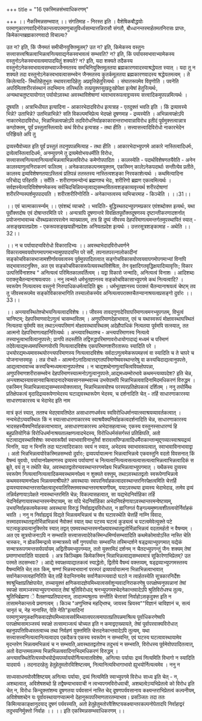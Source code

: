 +++
title = "16 एकस्मिन्नसंभवाधिकरणम्"

+++
।। नैकस्मिन्नसम्भवात् ।। संगतिमाह - निरस्त इति । वैशेषिकबौद्धयोः परमाणुकारणवादिनोरेकान्तत्वपरमाणुचातुविर्ध्यसाम्यात्तन्निरासौ संगतौ, बौध्धानन्तरमार्हतमतनिरासः प्राप्तः, किमेकान्तब्रह्मकारणवादो विचाल्यः?

उत न? इति, किं जैनमतं समीचीनयुक्त्तिमूलम्? उत न? इति, किमेकस्य वस्तुनः सत्त्वासत्त्वश्रिन्नत्वाभिन्नत्वनित्यवाद्यनेकस्वभावत्वं सम्भवति? न? इति, किं पर्यायस्वभावाभ्यामेकस्य वस्तुनोऽनेकस्वभावत्वमापादयितुं शक्यते? न? इति, यदा शक्यते तदैकस्य वस्तुनोऽनेकस्वभावत्वसम्भवाज्जैनमतस्य समचिनियुक्त्तिमूलतया ब्रह्मकारणवादस्याश्रद्धेयता स्यात् । यदा तु न शक्यते तदा वस्तुनोऽनेकस्वभावत्वासम्भवेन जैनमतस्य कुतर्कमूलतया ब्रह्मकारणवादस्य श्रद्धेयतमत्वम् । ते किलेत्यादि- स्थितिहेतुभूतः स्थावरत्वादिहेतुः अप्रवृत्तिहेतुरित्यर्थः । संघातरूपमेव विवृणोति । पवनेति अपरिमितशरीरसंस्थानं तदभिमानः तत्स्थितिः तत्प्रयुक्त्तसुखदुःखोपेक्षा इत्येषां हेतुरित्यर्थः, अन्यथाचतुष्टयायोगात् पर्यायोऽवस्था अवस्थाविशेषाणां भावाभावरूपत्वाद्द्रव्यस्य सत्त्वादिकमुपपन्नमित्यर्थः ।

दूषयति । अत्राभिधीयत इत्यादिना - आकारभेदादविरोध इत्यत्राह - एतदुक्त्तं भवति इति । किं द्रव्यावस्ये भिन्ने? उताभिन्ने? उतभिन्नाभिन्ने? सति विकल्पमभिप्रेत्य भेदपक्षे दूषणमाह - द्रव्यस्येति । अभिन्नत्वपक्षेऽपि नाकारभेदादविरोधः, भिन्नाभिन्नत्वपक्षेऽपि तदविरोधनिर्वाहकाकारान्तराभावान्नाविरोध इतीदं पूर्वमुक्त्तत्वान्नात्र कण्ठोक्त्तम्, पूर्वं प्रस्तुतास्तित्वादेः कथं विरोध इत्यत्राह - तथा हीति । सत्त्वासत्त्वादिविरोधो नाकारभेदेन परिह्रियते अपि तु

द्रव्यस्यैवोच्यत इति पूर्वं प्रस्तुतं तदनुपपन्नमित्याह - तथा हीति । आकारभेदाभ्युपगमे आकारे नास्तित्वादिधर्मः, द्रव्येत्वस्तित्वादिधर्मः, अनम्युपगमे तु द्रव्यमेवोभयधर्मीति विरोधः, सत्त्वासत्त्वनित्यत्वानित्यत्वभिन्नत्वाभिन्नत्वविरोधः कमेणोपपादितः । कालस्येति - पदार्थविशेषणतयैवेति - अनेन कालस्याणुत्वनिराकरणं फलितम् । अनेककालकल्पनमयुक्त्तम्, एकस्मिन् कालेऽनेकपदार्थाः सन्तीत्येव प्रतीतेः, कालस्य द्रव्यविशेषणतयाऽस्तित्वं प्रतिपन्नं ततस्तस्य नास्तित्वशङ्का निरवकाशेत्यर्थः । कथमित्यादिना परिचोद्य परिहरति । सर्वेति - शरीराणामन्योन्यं ब्रह्मणश्च भेदः, शरीरिणो ब्रह्मण एकत्वमित्यर्थः । सर्वज्ञस्येत्यादिविशेषणमेकस्य सर्वचिदचिन्नियन्तृत्वाद्यसम्भावितत्वशङ्काव्यवृत्त्यर्थ शरीरदोषाणां शरीररिण्यस्पर्शमुपपादयति । शरीरशरीरिणोरिति - अनेकान्तत्वस्य व्यभिचारमाह - किञ्चेति । ।।31।।

।। एवं चात्माकार्त्स्न्यम् ।। एवंशब्दं व्याचष्टे । भवदिति- बुद्धिस्थतदभ्युपगमप्रकार एवंशब्दोक्त्त इत्यर्थः, यथा पूर्वोक्त्तदोषः एवं दोषान्तरमिति परे । अन्यत्रापि दूषणान्तरे विवक्षितपूर्वोक्त्तदूषणस्य दृष्टान्तीकरणादशर्नात् प्रयोजनाभावाच्च धीस्थप्रकारपरत्वेन व्याख्यातम्, तत्र हि दूष्यं जीवस्य देहपरिमाणत्वमन्तर्गतमुपस्थापितं स्यात् - असङ्खयातप्रदेशः - एकरूपसङ्खयाहीनप्रदेशः अनियतप्रदेश इत्यर्थः । उत्तरसूत्रशङ्कामाह - अथेति ।।32।।

।। न च पर्यायादप्यविरोधो विकारादिभ्यः ।। अवस्थाभेदादविरोधवर्णने विकारत्वमवयवोपगमापगमाभ्यामुपपादयन्ति परे सर्वे; तपनातपरत्नालोकादीनां सङ्कोचविकासभाजामशीर्णावयवत्वस्य पूर्वमुपपादितत्वात् सङ्गोचविकासयोरवयवापगमोपगमाभ्यां विनापि सद्भावात्तदनुक्त्तिः, अत एव सङ्कोचविकासरूपेत्यवस्थाविशेषिता, तेन वृक्षादिगतवृद्धिक्षयादिव्यावृत्तिः; विकार उत्पत्तिर्विनाशश्च " अनित्यत्वं परिमितकालवर्तित्वम् । यद्वा विकारो जन्मादिः, अनित्यत्वं विनाशः । आदिशब्दः पराक्त्तृचैतन्यानाश्रयत्वपरः । ननु त्वन्मते धर्मभूतज्ञानस्य सङ्कोचविकासाभ्युपगमे कथं नित्यत्वादि? । स्वरूपेण नित्यत्वस्य वस्तुनो निरुपाधिकधर्मत्वादिति ब्रूमः । धर्मभूतज्ञानस्य पराक्त्तं चैतन्यानाश्रयत्वं चेष्टम् तव तु जीवस्वरूपमेव सङ्कोविकासभागिति तस्यालोकस्येव अनित्यत्वपराक्त्तचैतन्यानाश्रयत्वप्रसङ्गो दुर्वारः ।।33।।

।। अन्त्यावस्थितेश्चोभयनित्यत्वादविशेषः ।। जीवस्य तावद्गुणादेरिवापरिमाणत्वमनभ्युपगतम्, विभुत्वं चानिष्टम्; देहपरिमाणवादेऽणुत्वं चासम्भावितम् । अणुपरिमाणदेहाभावात्, एवं च यथास्वरूपं मोक्षावस्थाघस्थितं नित्यतया पूर्वमपि सत् तथाऽन्त्यपरिमाणं मोक्षावस्थावस्थितम् अदेहौपाधिकं नित्यतया पूर्वमपि सत्स्यात्, तत आत्मनो देहपरिमाणत्वहानिरित्यर्थः । अन्त्यावस्थितश्च - अन्त्यपरिमाणस्य नित्यत्वे तस्याभूत्वाभावित्वानुपपत्तेः; प्रागपि तदस्तीति तद्विरुद्धपरिमाणावरोधायोगादाद्यं मध्यमं च परिमाणं तदेवेत्याद्यमध्यमपरिमाणयोरपि नित्यत्वादविशेषः एकपरिमाणशरीरतारूपः स्यादिति परे । उभयोरद्यमध्यमावस्थयोरन्त्यपरिमाणस्य नित्यत्वादविशेषः सर्वदाऽणुत्वमेकरूपमहत्त्वं वा स्यादिति च ते चापरे च योजनान्तरमाहुः । तन्न रोचते - आत्मनोऽनादित्वात्तद्गतपरिमाणेष्ववस्थान्तरेषु वा कस्यचिदाद्यत्वानुपपत्तेः, आद्यत्वाभावाच्च कस्यचिन्मध्यमत्वानुपपत्तेश्च । न चाद्यशब्देनाणुत्वाचित्वविवक्षोपपन्ना, अणुपरिमाणशरीरासम्भवेन देहपरिमाणस्यात्मनोऽणुत्वानुपपत्तेः,आद्यमध्यम्मोरभावे कथमन्त्यव्यपदेश? इति चेन्न, अन्त्यशब्दस्यावसानवाचित्वादनादरेप्यवसानसम्भवाच्च उभयेपामपि भिन्नाभिन्नत्ववादिनामिदमधिकरणं विरुद्धम । एकस्मिन् भिन्नाभिन्नत्वाद्यसम्भवस्योक्त्तत्वात्, भिन्नाभिन्नत्वयोश्च परस्परप्रतिक्षेपकत्वं दर्शितम् । ननु तयोर्मिथः प्रतिक्षेपकत्वं मृदादिद्रव्यरूपेणाभेदस्य घटाद्यवस्थारूपेण भेदस्य, च दर्शनादिति चेत् - तर्हि साधारणाकारस्या साधारणाकारस्य च भेदाभेद इति नाम

मात्रं कृतं स्यात्, ततश्च भेदएवावतिष्ठेत असाधारणधर्मस्य स्वविरोधिधर्मानयात्स्वाश्रयव्यावर्तकत्वात् । नन्वभेदोऽप्यवस्थितः किं न स्यात्साधारणाकारस्य स्वाश्रयैक्यनिर्वाहकत्वदर्शनादिति चेन्न, साधारणाकारस्य भादसहस्यैक्यनिर्वाहकत्वाभावात्, असाधारणाकारस्य अभेदासहत्वाच्च; एकस्य वस्तुनस्साधारण्यं हि बहुप्रतियोगिकं विरोधिधर्मानाश्रयतालक्षणत्वादभेदस्य, विरोधिधर्मसंसर्गस्तं प्रतिक्षिपति, अतो घटत्वाद्यवस्थाविशेषाः स्वभावरूपैर्वा स्वाभावाविनाभूतैर्वा शरावत्वपिण्डत्वादिधर्मैराकान्तान्मृद्द्गव्यात्स्वाश्रयद्रव्यं भिनत्ति, यदा न भिनत्ति तदा घटत्वादिराकारः स्वयं न स्यात्, अभेदस्य स्वाभावरूपत्वात्, स्वाभावाविनाभावाद्वा । अतो भिन्नभिन्नत्वयोरेकस्मिन्नसम्भवो दुर्वारः; द्रव्यपर्यायात्मना भिन्नत्वाभिन्नत्वे एकवस्तुनि वदतो विवसनात् किं वैषम्यं युवयोः, पर्यायानपेक्षमाणस्य द्रव्यस्य पर्यायाणां च नित्यत्वानित्यत्वसत्यत्वासत्यत्वाभिन्नत्वाभिन्नत्वादिकं स ब्रूते, वयं तु न तथेति चेन्न, अवस्थातद्वतोरप्यवस्थान्तरगमपेक्ष्य भिन्नभिन्नत्वाभ्युपगमात् । यथैकस्य दुव्यस्य स्वरूपेण नित्यत्वानित्यत्वादिकमवस्थामनपेक्ष्य न शुक्यते वक्त्तुम्, तथाऽवस्थातद्वतोः स्वरूपेणाभिन्नत्वे कथमवस्यामनपेक्ष्य भिन्नत्वमाश्रीयते? अवस्थायाः स्वपरनिर्वाहकत्वादवस्थान्तरनिरपेक्षत्वमिति चेत्तर्हि द्रव्यस्यावस्थान्तरसापेक्षत्वादुभयातिरिक्त्तमवस्थान्तरमाश्रयणीयम्, ययाऽवस्थया द्रव्यस्य भेदाभेदाढ, तामेव द्रव्यं तन्निर्वहणायाऽपेक्षते नावस्थान्तरमिति चेन्न; विकल्पासहत्वात्, सा यद्यभेदनिर्वाहिका तर्हि भेदनिर्वहणायावस्थान्तरमन्वेष्टव्यम्, सा यदि भेदनिर्वाहिका अभेदनिवर्हणायाऽवस्थान्तरमन्वेष्टव्यम्, उभयनिर्वाहकत्वमेकस्या अवस्थाया विरुद्धं निर्वाह्यद्वयविरोधात्, न ह्मग्तिगतं पैङ्गल्यमुष्णत्वशीतत्वयोर्निर्वाहकं भवति । ननु न निर्वाह्यद्वयं विद्यते भिन्नत्वमभिन्नत्वं च सैव घटावस्थेति चेत्तर्हि नाम्नि विवादः, तस्मादवस्थातद्वतोर्भिन्नाभिन्नत्वं नैवोक्त्तं स्यात् यथा पटस्य घटत्वं कुड्यत्वं च पटत्वमेवेत्युक्त्ते पटे घटत्वकुड्यत्वानुक्त्तिरेव स्यात् तद्वत् एवमवस्थान्तरमनपेक्ष्यावस्थातद्वतोर्भिन्नाभिन्नत्वं वदतामर्हतो न वैषम्यम् । अत एव सूत्रयोजनाऽपि न सम्भवति सत्त्वासत्त्वादेरेकस्मिन्धमिर्ण्यसम्भवादिति कथमेकोमावोऽस्ति नास्ति चेति भास्करः, न ह्मेकस्मिन्द्रव्ये सन्मात्ररूपे सर्वे गुणपर्यायाः सम्भवन्ति तस्मिन्दर्शने षड्द्रव्याभ्युपगमात् यद्येकं सन्मात्ररूपगमन्तसर्यपर्यायम् अद्वितीयमभ्युपगम्यत्, ततो युक्त्तमिदं दर्शनम् न चैतदभ्युपगन्तुं जैनः शक्यम् तेषां प्रमाणाभावादिति यादवार्यः । अत्र किञ्चिह्रमः किमेकस्मिन् भिन्नाभिन्नत्वाद्यसम्भवमात्रं सूकिारेणाभिप्रेतम्? उत परमते तदसम्भवः? । आद्ये स्वपक्षव्याद्यातकत्वं स्याद्धेतोः, द्वितीये वैषम्यं वक्त्तव्यम्, षड्द्रव्याभ्युपगमस्तस्य वैषम्यमिति चेत् ततः किम्, षण्णां भिन्नस्वभावानां परस्परं द्रव्यपर्यायात्मना भिन्नाभिन्नत्वाभावात् सर्वानेकान्तत्वहानिरिति चेत् तर्हि वेदान्तिनामेव सर्वानैकान्त्यवादो घटते न त्वार्हतस्येति सूत्रकारनिर्देशः श्वश्रूभिक्षाप्रतिक्षेपायेत, तच्चायुक्त्तं क्षणिकवादज्ञेयमिथ्यात्वसर्वशून्यवादनिराकरणेषु परपक्षेष्यनुपपन्नानां तेषां स्वपक्षे सामञ्जस्याभ्युपगाभावात् तेषां श्रुतिविरोधाद् श्रनभ्युपगमश्चेदनेकान्तवादेऽपि श्रुतिविरोधश्च तुल्यः, श्रुतिभिर्ब्रह्मणा े वैलक्षण्यप्रतिपादनात्, तादात्म्यश्रुतयः सन्तीति चेत्तासां निर्वाहोऽसकृदुक्त्त इति न तासामनेकान्तत्वे प्रमाणत्वम् । किञ्च "अणुभिश्च महद्भिश्च, जायस्व भ्रियस्व""विज्ञानं चाविज्ञानं च, सत्यं चानृतं च, नेह नानास्ति, पेति नेति"इत्यादिनां परमाणुत्र्यणुकक्षणिकवादज्ञेयमिथ्यात्वसर्वमिथ्यात्वपरत्वमापातप्रतिपन्नमाश्रित्य पूर्वाधिकरणेष्वपि परपक्षेष्वसामञ्जस्यं स्वपक्षे तत्सामञ्जत्यं चोच्यत इति न कमाद्वएाख्यायते, तेषां पूर्वापरवाक्यविरोधात् बहनुपपत्तिविध्वस्तत्वाच्च तथा निर्वहणं युक्त्तमिति चेत्तदनेकान्तवादेऽपि तुल्यम्, यथा सत्त्वासत्त्वनित्यत्वानित्यत्वादय एकदैकत्र एकस्य स्वरूपेण न सम्भवन्ति, एवं घटस्य घटत्वावस्थायामेव मृदन्तरेण भिन्नत्वमभिन्नत्वं च न सम्भवति,अवस्थातद्वतोश्च तदुभयं न सम्भवति, विरोधस्य पूर्वमेवोपपादितत्वात्, अतो वेदान्तमवलम्व्य भिन्नाभिन्नत्ववादिनाभिदमधिकरणं विरुद्धम् । अन्त्यावस्थितेरित्यस्योभयोर्द्रव्यपर्य्याययोर्नित्यत्वातविशेषः, अनित्याः पर्यायाः द्रव्यं नित्यमिति विभागो न स्यादिति यादवार्यः । तदनादरहेतुः हेतुहेतुमतोरविशिष्टत्वम्, नित्यानित्यविभागाभावो ह्युभयोर्नित्यत्वमेव । ननु न

साध्यसाधनयोरवैशिष्टयम् अनित्याः पर्यायाः, द्रव्यं नित्यमिति स्वाभ्युपगमे विरोधः साध्य इति चेत् - न, अशब्दत्वात्, अविशेषशब्दो हि तद्वैषम्याभाववाची न त्वभ्यपगमविरोधवाची, अशब्दत्वेऽप्यभिप्रेतत्वे को विरोध इति चेत् न, विरोधः किन्दूक्त्तांशम्य दूषणतया पर्यवसानं नास्ति चेद् दूषणपर्यवसानाय कक्ष्यन्तराभिप्रेतत्वं कल्पनीयम्, अविशेषशब्देन यः पूर्वावस्थायागप्यात्मनो देहानुरूपपरिमाणतारतम्याभाव। प्रसञ्जितः तदा ततः किमित्याकाङ्क्षानुदयाद् दूषणं पर्यवस्यति, अतो हेतुहेतुमतोरवैशिष्टयकक्ष्यान्तरकल्पनोपेतादपि निर्वाहाद्वरं तदुभयनिर्मुक्त्तो निर्वाहः ।। ।। इति एकस्मिन्नसम्भवाधिकरणम् ।।


